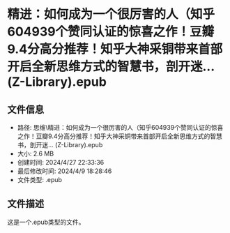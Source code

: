 ﻿# 精进：如何成为一个很厉害的人（知乎604939个赞同认证的惊喜之作！豆瓣9.4分高分推荐！知乎大神采铜带来首部开启全新思维方式的智慧书，剖开迷... (Z-Library).epub

## 文件信息
- 路径: 思维\精进：如何成为一个很厉害的人（知乎604939个赞同认证的惊喜之作！豆瓣9.4分高分推荐！知乎大神采铜带来首部开启全新思维方式的智慧书，剖开迷... (Z-Library).epub
- 大小: 2.6 MB
- 创建时间: 2024/4/27 22:33:36
- 最后修改时间: 2024/4/9 18:28:46
- 文件类型: .epub

## 文件描述
这是一个.epub类型的文件。

